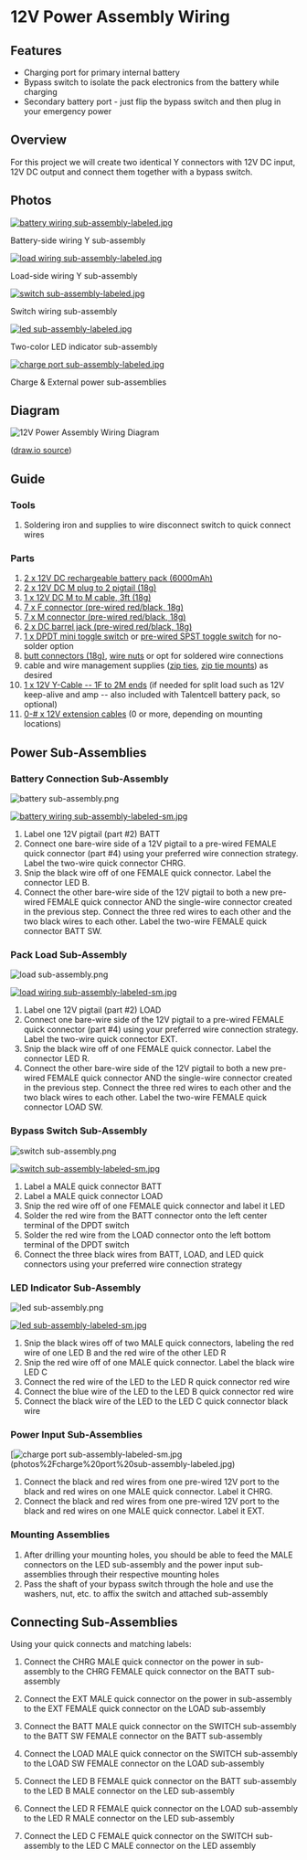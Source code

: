 # 12V Power Assembly Wiring

## Features

- Charging port for primary internal battery
- Bypass switch to isolate the pack electronics
from the battery while charging
- Secondary battery port - just flip the bypass switch
and then plug in your emergency power

## Overview

For this project we will create two identical
Y connectors with 12V DC input, 12V DC output and
connect them together with a bypass switch.

## Photos

[![battery wiring sub-assembly-labeled.jpg](photos%2Fbattery%20wiring%20sub-assembly-labeled-sm.jpg)](photos%2Fbattery%20wiring%20sub-assembly-labeled.jpg)

Battery-side wiring Y sub-assembly

[![load wiring sub-assembly-labeled.jpg](photos%2Fload%20wiring%20sub-assembly-labeled-sm.jpg)](photos%2Fload%20wiring%20sub-assembly-labeled.jpg)

Load-side wiring Y sub-assembly

[![switch sub-assembly-labeled.jpg](photos%2Fswitch%20sub-assembly-labeled-sm.jpg)](photos%2Fswitch%20sub-assembly-labeled.jpg)

Switch wiring sub-assembly

[![led sub-assembly-labeled.jpg](photos%2Fled%20sub-assembly-labeled-sm.jpg)](photos%2Fled%20sub-assembly-labeled.jpg)

Two-color LED indicator sub-assembly

[![charge port sub-assembly-labeled.jpg](photos%2Fcharge%20port%20sub-assembly-labeled-sm.jpg)](photos%2Fcharge%20port%20sub-assembly-labeled.jpg)

Charge & External power sub-assemblies

## Diagram

![12V Power Assembly Wiring Diagram](12V%20Power%20Assembly.png)

([draw.io source](12V%20Power%20Assembly%20-%20With&20Indicator.drawio))

## Guide

### Tools

1. Soldering iron and supplies to wire disconnect switch to quick connect wires

### Parts

1. [2 x 12V DC rechargeable battery pack (6000mAh)](https://amzn.to/4dzqkdP)
2. [2 x 12V DC M plug to 2 pigtail (18g)](https://amzn.to/4fVek8b)
3. [1 x 12V DC M to M cable, 3ft (18g)](https://amzn.to/4dRkZit)
4. [7 x F connector (pre-wired red/black, 18g)](https://amzn.to/4e0jmyx)
5. [7 x M connector (pre-wired red/black, 18g)](https://amzn.to/4e0jmyx)
6. [2 x DC barrel jack (pre-wired red/black, 18g)](https://amzn.to/4dRy4ri)
7. [1 x DPDT mini toggle switch](https://amzn.to/471Q0gT) 
   or [pre-wired SPST toggle switch](https://amzn.to/3Zr1RU2) for no-solder option
8. [butt connectors (18g)](https://amzn.to/4cEEYiH), [wire nuts](https://amz.run/9Xn1) or opt 
   for soldered wire connections
9. cable and wire management supplies ([zip ties](https://amz.run/9Xnz), 
   [zip tie mounts](https://amz.run/9XnW)) as desired
10. [1 x 12V Y-Cable -- 1F to 2M ends](https://amzn.to/3MgKJsl) (if needed for split load such
    as 12V keep-alive and amp -- also included with Talentcell battery pack, so optional)
11. [0-# x 12V extension cables](https://amzn.to/3MjNKYL) (0 or more, depending on mounting 
   locations)

## Power Sub-Assemblies

### Battery Connection Sub-Assembly

![battery sub-assembly.png](battery%20sub-assembly.png)

[![battery wiring sub-assembly-labeled-sm.jpg](photos%2Fbattery%20wiring%20sub-assembly-labeled-sm.jpg)](photos%2Fbattery%20wiring%20sub-assembly-labeled.jpg)

1. Label one 12V pigtail (part #2) BATT
2. Connect one bare-wire side of a 12V pigtail to a pre-wired FEMALE quick connector 
   (part #4)
   using your preferred wire connection strategy.  Label the two-wire quick connector CHRG.
3. Snip the black wire off of one FEMALE quick connector.  Label the connector LED B.
4. Connect the other bare-wire side of the 12V pigtail to both a new pre-wired FEMALE quick 
   connector AND the single-wire connector created in the previous step.  Connect the three red wires to 
   each other and the two black wires to each other.  Label the two-wire FEMALE quick connector BATT SW.

### Pack Load Sub-Assembly

![load sub-assembly.png](load%20sub-assembly.png)

[![load wiring sub-assembly-labeled-sm.jpg](photos%2Fload%20wiring%20sub-assembly-labeled-sm.jpg)](photos%2Fload%20wiring%20sub-assembly-labeled.jpg)

1. Label one 12V pigtail (part #2) LOAD
2. Connect one bare-wire side of the 12V pigtail to a pre-wired FEMALE quick connector
   (part #4)
   using your preferred wire connection strategy.  Label the two-wire quick connector EXT.
3. Snip the black wire off of one FEMALE quick connector.  Label the connector LED R.
4. Connect the other bare-wire side of the 12V pigtail to both a new pre-wired FEMALE quick
   connector AND the single-wire connector created in the previous step.  Connect the three red wires to
   each other and the two black wires to each other.  Label the two-wire FEMALE quick connector 
   LOAD SW.

### Bypass Switch Sub-Assembly

![switch sub-assembly.png](switch%20sub-assembly.png)

[![switch sub-assembly-labeled-sm.jpg](photos%2Fswitch%20sub-assembly-labeled-sm.jpg)](photos%2Fswitch%20sub-assembly-labeled.jpg)

1. Label a MALE quick connector BATT
2. Label a MALE quick connector LOAD
3. Snip the red wire off of one FEMALE quick connector and label it LED
4. Solder the red wire from the BATT connector onto the left center terminal of the DPDT switch
5. Solder the red wire from the LOAD connector onto the left bottom terminal of the DPDT switch
6. Connect the three black wires from BATT, LOAD, and LED quick connectors using your preferred 
   wire connection strategy

### LED Indicator Sub-Assembly

![led sub-assembly.png](led%20sub-assembly.png)

[![led sub-assembly-labeled-sm.jpg](photos%2Fled%20sub-assembly-labeled-sm.jpg)](photos%2Fled%20sub-assembly-labeled.jpg)

1. Snip the black wires off of two MALE quick connectors, labeling the red wire of one LED B and 
   the red wire of the other LED R
2. Snip the red wire off of one MALE quick connector.  Label the black wire LED C
3. Connect the red wire of the LED to the LED R quick connector red wire
4. Connect the blue wire of the LED to the LED B quick connector red wire
5. Connect the black wire of the LED to the LED C quick connector black wire


### Power Input Sub-Assemblies

[![charge port sub-assembly-labeled-sm.jpg](photos%2Fcharge%20port%20sub-assembly-labeled-sm.jpg)(photos%2Fcharge%20port%20sub-assembly-labeled.jpg)

1. Connect the black and red wires from one pre-wired 12V port to the black and red wires on one 
   MALE quick connector.  Label it CHRG.
2. Connect the black and red wires from one pre-wired 12V port to the black and red wires on one
   MALE quick connector.  Label it EXT.

### Mounting Assemblies

1. After drilling your mounting holes, you should be able to feed the MALE connectors on the LED 
sub-assembly and the power input sub-assemblies through their respective mounting holes
2. Pass the shaft of your bypass switch through the hole and use the 
washers, nut, etc. to affix the switch and attached sub-assembly

## Connecting Sub-Assemblies

Using your quick connects and matching labels:

1. Connect the CHRG MALE quick connector on the power in sub-assembly to the CHRG FEMALE quick 
   connector on the BATT sub-assembly
2. Connect the EXT MALE quick connector on the power in sub-assembly to the EXT FEMALE quick 
   connector on the LOAD sub-assembly


1. Connect the BATT MALE quick connector on the SWITCH sub-assembly to the BATT SW FEMALE 
   connector on the BATT sub-assembly
2. Connect the LOAD MALE quick connector on the SWITCH sub-assembly to the LOAD SW FEMALE 
   connector on the LOAD sub-assembly


1. Connect the LED B FEMALE quick connector on the BATT sub-assembly to the LED B MALE connector 
   on the LED sub-assembly
2. Connect the LED R FEMALE quick connector on the LOAD sub-assembly to the LED R MALE connector 
   on the LED sub-assembly
3. Connect the LED C FEMALE quick connector on the SWITCH sub-assembly to the LED C MALE 
   connector on the LED assembly
